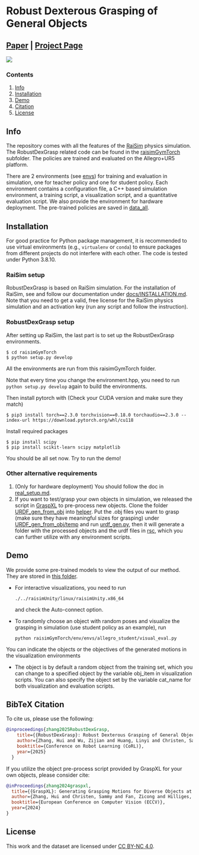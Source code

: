 # Robust Dexterous Grasping of General Objects


## [Paper](https://arxiv.org/abs/2504.05287) | [Project Page](https://zdchan.github.io/Robust_DexGrasp/) 

<img src="/teaser.gif" autoplay loop /> 

### Contents

1. [Info](#Info)
2. [Installation](#installation)
3. [Demo](#Demo)
4. [Citation](#citation)
5. [License](#license)



## Info

The repository comes with all the features of the [RaiSim](https://raisim.com/) physics simulation. The RobustDexGrasp related code can be found in the [raisimGymTorch](./raisimGymTorch) subfolder. The policies are trained and evaluated on the Allegro+UR5 platform.

There are 2 environments (see [envs](./raisimGymTorch/raisimGymTorch/env/envs/)) for training and evaluation in simulation, one for teacher policy and one for student policy. Each environment contains a configuration file, a C++ based simulation environment, a training script, a visualization script, and a quantitative evaluation script. We also provide the environment for hardware deployment. The pre-trained policies are saved in [data_all](./raisimGymTorch/data_all).



## Installation


For good practice for Python package management, it is recommended to use virtual environments (e.g., `virtualenv` or `conda`) to ensure packages from different projects do not interfere with each other. The code is tested under Python 3.8.10.

### RaiSim setup

RobustDexGrasp is based on RaiSim simulation. For the installation of RaiSim, see and follow our documentation under [docs/INSTALLATION.md](./docs/INSTALLATION.md). Note that you need to get a valid, free license for the RaiSim physics simulation and an activation key (run any script and follow the instruction).

### RobustDexGrasp setup

After setting up RaiSim, the last part is to set up the RobustDexGrasp environments.

```
$ cd raisimGymTorch 
$ python setup.py develop
```

All the environments are run from this raisimGymTorch folder. 

Note that every time you change the environment.hpp, you need to run `python setup.py develop` again to build the environments.

Then install pytorch with (Check your CUDA version and make sure they match)

```
$ pip3 install torch==2.3.0 torchvision==0.18.0 torchaudio==2.3.0 --index-url https://download.pytorch.org/whl/cu118
```

Install required packages

```
$ pip install scipy
$ pip install scikit-learn scipy matplotlib
```

You should be all set now. Try to run the demo!

### Other alternative requirements

1. (Only for hardware deployment) You should follow the doc in [real_setup.md](./real_setup.md).
2. If you want to test/grasp your own objects in simulation, we released the script in [GraspXL](https://github.com/zdchan/GraspXL) to pre-process new objects. Clone the folder [URDF_gen_from_obj](https://github.com/zdchan/GraspXL/tree/main/raisimGymTorch/raisimGymTorch/helper/URDF_gen_from_obj) into [helper](./raisimGymTorch/raisimGymTorch/helper/). Put the .obj files you want to grasp (make sure they have meaningful sizes for grasping) under [URDF_gen_from_obj/temp](.https://github.com/zdchan/GraspXL/tree/main/raisimGymTorch/raisimGymTorch/helper/URDF_gen_from_obj/) and run [urdf_gen.py](https://github.com/zdchan/GraspXL/tree/main/raisimGymTorch/raisimGymTorch/helper/URDF_gen_from_obj/urdf_gen.py), then it will generate a folder with the processed objects and the urdf files in [rsc](./rsc), which you can further utilize with any environment scripts.


## Demo

We provide some pre-trained models to view the output of our method. They are stored in [this folder](./raisimGymTorch/data_all/). 

+ For interactive visualizations, you need to run

  ```Shell
  ./../raisimUnity/linux/raisimUnity.x86_64
  ```

  and check the Auto-connect option.

+ To randomly choose an object with random poses and visualize the grasping in simulation (use student policy as an example), run

  ```Shell
  python raisimGymTorch/env/envs/allegro_student/visual_eval.py
  ```

You can indicate the objects or the objectives of the generated motions in the visualization environments

+ The object is by default a random object from the training set, which you can change to a specified object by the variable obj_item in visualization scripts. You can also specify the object set by the variable cat_name for both visualization and evaluation scripts. 



## BibTeX Citation

To cite us, please use the following:

```bibtex
@inproceedings{zhang2025RobustDexGrasp,
    title={{RobustDexGrasp}: Robust Dexterous Grasping of General Objects},
    author={Zhang, Hui and Wu, Zijian and Huang, Linyi and Christen, Sammy and Song, Jie},
    booktitle={Conference on Robot Learning (CoRL)},
    year={2025}
  }
```

If you utilize the object pre-process script provided by GraspXL for your own objects, please consider cite:

```bibtex
@inProceedings{zhang2024graspxl,
  title={{GraspXL}: Generating Grasping Motions for Diverse Objects at Scale},
  author={Zhang, Hui and Christen, Sammy and Fan, Zicong and Hilliges, Otmar and Song, Jie},
  booktitle={European Conference on Computer Vision (ECCV)},
  year={2024}
}
```



## License

This work and the dataset are licensed under [CC BY-NC 4.0](https://creativecommons.org/licenses/by-nc/4.0/).
